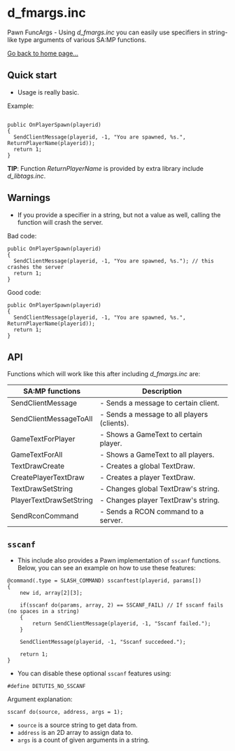 # d_fmargs.inc

Pawn FuncArgs - Using *d_fmargs.inc* you can easily use specifiers in string-like type arguments of various SA:MP functions.

[Go back to home page...](README.md)

## Quick start

- Usage is really basic.

Example:

```pawn

public OnPlayerSpawn(playerid)
{
  SendClientMessage(playerid, -1, "You are spawned, %s.", ReturnPlayerName(playerid));
  return 1;
}
```
**TIP**: Function *ReturnPlayerName* is provided by extra library include *d_libtags.inc*.

## Warnings

- If you provide a specifier in a string, but not a value as well, calling the function will crash the server.

Bad code:
```pawn
public OnPlayerSpawn(playerid)
{
  SendClientMessage(playerid, -1, "You are spawned, %s."); // this crashes the server
  return 1;
}
```
Good code:
```pawn
public OnPlayerSpawn(playerid)
{
  SendClientMessage(playerid, -1, "You are spawned, %s.", ReturnPlayerName(playerid));
  return 1;
}
```
## API

Functions which will work like this after including *d_fmargs.inc* are:

| SA:MP functions      | Description                                                                                |
| -------------------- | ------------------------------------------------------------------------------------------ |
SendClientMessage      | - Sends a message to certain client. |
SendClientMessageToAll | - Sends a message to all players (clients). | 
GameTextForPlayer      | - Shows a GameText to certain player. |
GameTextForAll         | - Shows a GameText to all players. |
TextDrawCreate         | - Creates a global TextDraw. |
CreatePlayerTextDraw   | - Creates a player TextDraw. |
TextDrawSetString      | - Changes global TextDraw's string. |
PlayerTextDrawSetString| - Changes player TextDraw's string. |
SendRconCommand        | - Sends a RCON command to a server. |

## `sscanf`
- This include also provides a Pawn implementation of `sscanf` functions. Below, you can see an example on how to use these features:

```pawn
@command(.type = SLASH_COMMAND) sscanftest(playerid, params[])
{
	new id, array[2][3];
	
	if(sscanf do(params, array, 2) == SSCANF_FAIL) // If sscanf fails (no spaces in a string)
	{
		return SendClientMessage(playerid, -1, "Sscanf failed.");
	}

	SendClientMessage(playerid, -1, "Sscanf succedeed.");

	return 1;
}
```

- You can disable these optional `sscanf` features using:

```pawn
#define DETUTIS_NO_SSCANF
```
Argument explanation:
```pawn
sscanf do(source, address, args = 1);
```
- `source` is a source string to get data from.
- `address` is an 2D array to assign data to.
- `args` is a count of given arguments in a string.
